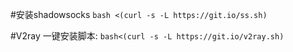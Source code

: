 #安装shadowsocks
```bash <(curl -s -L https://git.io/ss.sh)```

#V2ray 一键安装脚本:
```bash<(curl -s -L https://git.io/v2ray.sh)```
